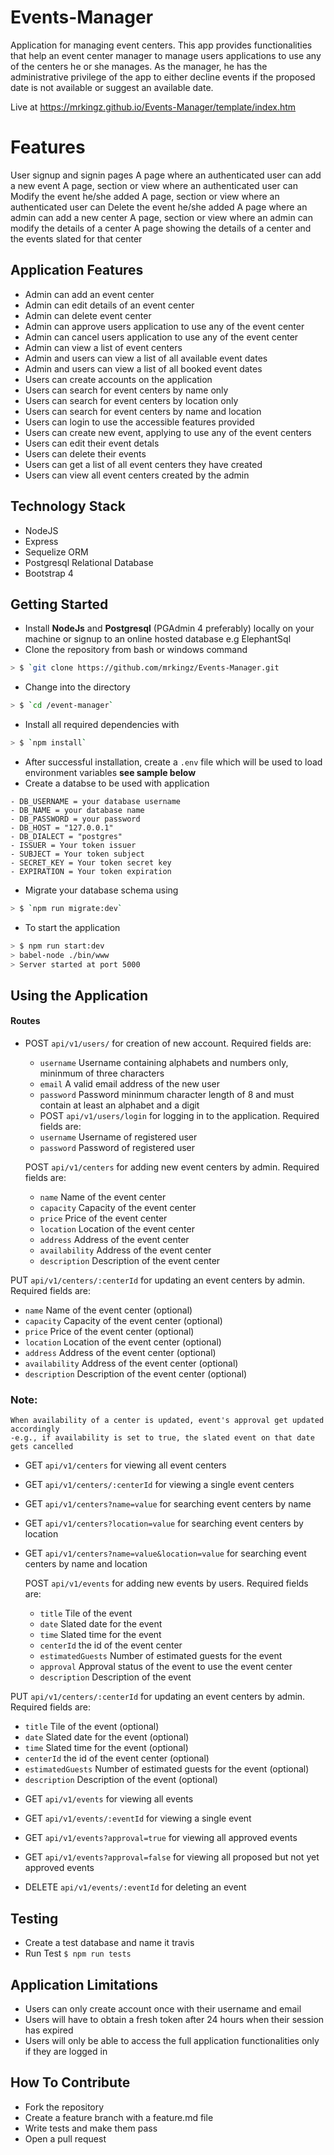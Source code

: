 # Events-Manager

Application for managing event centers. This app provides functionalities that help an event center manager to manage users applications to use any of the centers he or she manages. As the manager, he has the administrative privilege of the app to either decline events if the proposed date is not available or suggest an available date.

Live at https://mrkingz.github.io/Events-Manager/template/index.htm

# Features

User signup and signin pages
A page where an authenticated user can add a new event
A page, section or view where an authenticated user can Modify the event he/she added
A page, section or view where an authenticated user can Delete the event he/she added
A page where an admin can add a new center
A page, section or view where an admin can modify the details of a center
A page showing the details of a center and the events slated for that center



## Application Features
* Admin can add an event center
* Admin can edit details of an event center
* Admin can delete event center
* Admin can approve users application to use any of the event center
* Admin can cancel users application to use any of the event center
* Admin can view a list of event centers
* Admin and users can view a list of all available event dates
* Admin and users can view a list of all booked event dates
* Users can create accounts on the application
* Users can search for event centers by name only
* Users can search for event centers by location only
* Users can search for event centers by name and location
* Users can login to use the accessible features provided
* Users can create new event, applying to use any of the event centers
* Users can edit their event detals
* Users can delete their events
* Users can get a list of all event centers they have created
* Users can view all event centers created by the admin


## Technology Stack
* NodeJS
* Express
* Sequelize ORM
* Postgresql Relational Database
* Bootstrap 4

## Getting Started
* Install **NodeJs** and **Postgresql** (PGAdmin 4 preferably) locally on your machine or signup to an online hosted database e.g ElephantSql
* Clone the repository from bash or windows command
```sh
> $ `git clone https://github.com/mrkingz/Events-Manager.git
```

* Change into the directory
```sh
> $ `cd /event-manager`
```
* Install all required dependencies with
```sh
> $ `npm install`
```
* After successful installation, create a `.env` file which will be used to load environment variables **see sample below**
* Create a databse to be used with application
```
- DB_USERNAME = your database username
- DB_NAME = your database name
- DB_PASSWORD = your password
- DB_HOST = "127.0.0.1"
- DB_DIALECT = "postgres"
- ISSUER = Your token issuer
- SUBJECT = Your token subject
- SECRET_KEY = Your token secret key
- EXPIRATION = Your token expiration

```
* Migrate your database schema using
```sh
> $ `npm run migrate:dev`
```
* To start the application
```sh
> $ npm run start:dev
> babel-node ./bin/www
> Server started at port 5000

```
## Using the Application
#### Routes
* POST `api/v1/users/` for creation of new account. Required fields are:
  - `username` Username containing alphabets and numbers only, mininmum of three characters
  - `email` A valid email address of the new user
  - `password` Password mininmum character length of 8 and must contain at least an alphabet and a digit

  * POST `api/v1/users/login` for logging in to the application. Required fields are:
  - `username` Username of registered user
  - `password` Password of registered user

  POST `api/v1/centers` for adding new event centers by admin. Required fields are:
  - `name` Name of the event center
  - `capacity` Capacity of the event center
  - `price` Price of the event center
  - `location` Location of the event center
  - `address` Address of the event center
  - `availability` Address of the event center
  - `description` Description of the event center

 PUT `api/v1/centers/:centerId` for updating an event centers by admin. Required fields are:
  - `name` Name of the event center (optional)
  - `capacity` Capacity of the event center (optional)
  - `price` Price of the event center (optional)
  - `location` Location of the event center (optional)
  - `address` Address of the event center (optional)
  - `availability` Address of the event center (optional)
  - `description` Description of the event center (optional)
  ### Note:
    When availability of a center is updated, event's approval get updated accordingly
    -e.g., if availability is set to true, the slated event on that date gets cancelled

* GET `api/v1/centers` for viewing all event centers

* GET `api/v1/centers/:centerId` for viewing a single event centers

* GET `api/v1/centers?name=value` for searching event centers by name

* GET `api/v1/centers?location=value` for searching event centers by location

* GET `api/v1/centers?name=value&location=value` for searching event centers by name and location

  POST `api/v1/events` for adding new events by users. Required fields are:
  - `title` Tile of the event
  - `date` Slated date for the event
  - `time` Slated time for the event
  - `centerId` the id of the event center
  - `estimatedGuests` Number of estimated guests for the event
  - `approval` Approval status of the event to use the event center
  - `description` Description of the event 

 PUT `api/v1/centers/:centerId` for updating an event centers by admin. Required fields are:
  - `title` Tile of the event (optional)
  - `date` Slated date for the event (optional)
  - `time` Slated time for the event (optional)
  - `centerId` the id of the event center (optional)
  - `estimatedGuests` Number of estimated guests for the event (optional)
  - `description` Description of the event (optional)

* GET `api/v1/events` for viewing all events

* GET `api/v1/events/:eventId` for viewing a single event

* GET `api/v1/events?approval=true` for viewing all approved events

* GET `api/v1/events?approval=false` for viewing all proposed but not yet approved events

* DELETE `api/v1/events/:eventId` for deleting an event

## Testing
* Create a test database and name it travis
* Run Test `$ npm run tests`

## Application Limitations
* Users can only create account once with their username and  email
* Users will have to obtain a fresh token after 24 hours when their session has expired
* Users will only be able to access the full application functionalities only if they are logged in

## How To Contribute
* Fork the repository
* Create a feature branch with a feature.md file
* Write tests and make them pass
* Open a pull request


